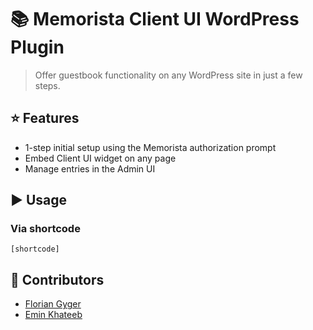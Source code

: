 # :books: Memorista Client UI WordPress Plugin

> Offer guestbook functionality on any WordPress site in just a few steps.

## :star: Features

- 1-step initial setup using the Memorista authorization prompt
- Embed Client UI widget on any page
- Manage entries in the Admin UI

## :arrow_forward: Usage

### Via shortcode

```
[shortcode]
```

## :raising_hand: Contributors

- [Florian Gyger](https://floriangyger.ch)
- [Emin Khateeb](https://emin.ch)
